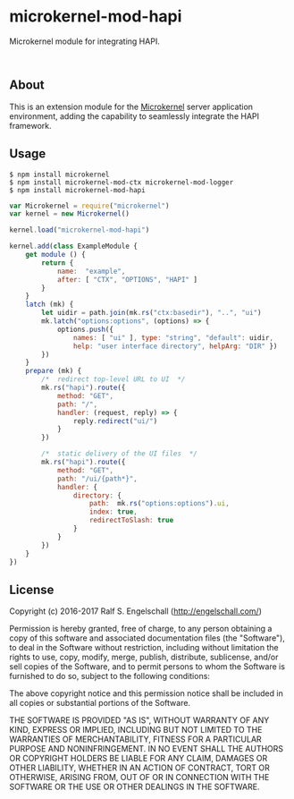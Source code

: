 
microkernel-mod-hapi
====================

Microkernel module for integrating HAPI.

<p/>
<img src="https://nodei.co/npm/microkernel-mod-hapi.png?downloads=true&stars=true" alt=""/>

<p/>
<img src="https://david-dm.org/rse/microkernel-mod-hapi.png" alt=""/>

About
-----

This is an extension module for the
[Microkernel](http://github.com/rse/microkernel) server
application environment, adding the capability to seamlessly
integrate the HAPI framework.

Usage
-----

```shell
$ npm install microkernel
$ npm install microkernel-mod-ctx microkernel-mod-logger
$ npm install microkernel-mod-hapi
```

```js
var Microkernel = require("microkernel")
var kernel = new Microkernel()

kernel.load("microkernel-mod-hapi")

kernel.add(class ExampleModule {
    get module () {
        return {
            name:  "example",
            after: [ "CTX", "OPTIONS", "HAPI" ]
        }
    }
    latch (mk) {
        let uidir = path.join(mk.rs("ctx:basedir"), "..", "ui")
        mk.latch("options:options", (options) => {
            options.push({
                names: [ "ui" ], type: "string", "default": uidir,
                help: "user interface directory", helpArg: "DIR" })
        })
    }
    prepare (mk) {
        /*  redirect top-level URL to UI  */
        mk.rs("hapi").route({
            method: "GET",
            path: "/",
            handler: (request, reply) => {
                reply.redirect("ui/")
            }
        })

        /*  static delivery of the UI files  */
        mk.rs("hapi").route({
            method: "GET",
            path: "/ui/{path*}",
            handler: {
                directory: {
                    path:  mk.rs("options:options").ui,
                    index: true,
                    redirectToSlash: true
                }
            }
        })
    }
})
```

License
-------

Copyright (c) 2016-2017 Ralf S. Engelschall (http://engelschall.com/)

Permission is hereby granted, free of charge, to any person obtaining
a copy of this software and associated documentation files (the
"Software"), to deal in the Software without restriction, including
without limitation the rights to use, copy, modify, merge, publish,
distribute, sublicense, and/or sell copies of the Software, and to
permit persons to whom the Software is furnished to do so, subject to
the following conditions:

The above copyright notice and this permission notice shall be included
in all copies or substantial portions of the Software.

THE SOFTWARE IS PROVIDED "AS IS", WITHOUT WARRANTY OF ANY KIND,
EXPRESS OR IMPLIED, INCLUDING BUT NOT LIMITED TO THE WARRANTIES OF
MERCHANTABILITY, FITNESS FOR A PARTICULAR PURPOSE AND NONINFRINGEMENT.
IN NO EVENT SHALL THE AUTHORS OR COPYRIGHT HOLDERS BE LIABLE FOR ANY
CLAIM, DAMAGES OR OTHER LIABILITY, WHETHER IN AN ACTION OF CONTRACT,
TORT OR OTHERWISE, ARISING FROM, OUT OF OR IN CONNECTION WITH THE
SOFTWARE OR THE USE OR OTHER DEALINGS IN THE SOFTWARE.

